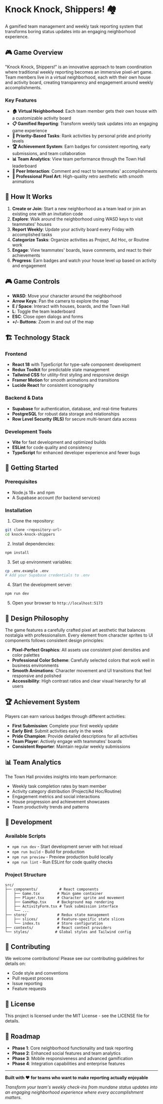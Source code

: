 # Knock Knock, Shippers! 🏘️

A gamified team management and weekly task reporting system that transforms boring status updates into an engaging neighborhood experience.

## 🎮 Game Overview

"Knock Knock, Shippers!" is an innovative approach to team coordination where traditional weekly reporting becomes an immersive pixel-art game. Team members live in a virtual neighborhood, each with their own house and activity board, creating transparency and engagement around weekly accomplishments.

### Key Features

- **🏠 Virtual Neighborhood**: Each team member gets their own house with a customizable activity board
- **📋 Gamified Reporting**: Transform weekly task updates into an engaging game experience
- **🎯 Priority-Based Tasks**: Rank activities by personal pride and priority levels
- **🏆 Achievement System**: Earn badges for consistent reporting, early submissions, and team collaboration
- **📊 Team Analytics**: View team performance through the Town Hall leaderboard
- **💬 Peer Interaction**: Comment and react to teammates' accomplishments
- **🎨 Professional Pixel Art**: High-quality retro aesthetic with smooth animations

## 🎯 How It Works

1. **Create or Join**: Start a new neighborhood as a team lead or join an existing one with an invitation code
2. **Explore**: Walk around the neighborhood using WASD keys to visit teammates' houses
3. **Report Weekly**: Update your activity board every Friday with accomplished tasks
4. **Categorize Tasks**: Organize activities as Project, Ad Hoc, or Routine work
5. **Engage**: View teammates' boards, leave comments, and react to their achievements
6. **Progress**: Earn badges and watch your house level up based on activity and engagement

## 🎮 Game Controls

- **WASD**: Move your character around the neighborhood
- **Arrow Keys**: Pan the camera to explore the map
- **E / Space**: Interact with houses, boards, and the Town Hall
- **L**: Toggle the team leaderboard
- **ESC**: Close open dialogs and forms
- **+/- Buttons**: Zoom in and out of the map

## 🏗️ Technology Stack

### Frontend
- **React 18** with TypeScript for type-safe component development
- **Redux Toolkit** for predictable state management
- **Tailwind CSS** for utility-first styling and responsive design
- **Framer Motion** for smooth animations and transitions
- **Lucide React** for consistent iconography

### Backend & Data
- **Supabase** for authentication, database, and real-time features
- **PostgreSQL** for robust data storage and relationships
- **Row Level Security (RLS)** for secure multi-tenant data access

### Development Tools
- **Vite** for fast development and optimized builds
- **ESLint** for code quality and consistency
- **TypeScript** for enhanced developer experience and fewer bugs

## 🚀 Getting Started

### Prerequisites
- Node.js 18+ and npm
- A Supabase account (for backend services)

### Installation

1. Clone the repository:
```bash
git clone <repository-url>
cd knock-knock-shippers
```

2. Install dependencies:
```bash
npm install
```

3. Set up environment variables:
```bash
cp .env.example .env
# Add your Supabase credentials to .env
```

4. Start the development server:
```bash
npm run dev
```

5. Open your browser to `http://localhost:5173`

## 🎨 Design Philosophy

The game features a carefully crafted pixel art aesthetic that balances nostalgia with professionalism. Every element from character sprites to UI components follows consistent design principles:

- **Pixel-Perfect Graphics**: All assets use consistent pixel densities and color palettes
- **Professional Color Scheme**: Carefully selected colors that work well in business environments
- **Smooth Animations**: Character movement and UI transitions that feel responsive and polished
- **Accessibility**: High contrast ratios and clear visual hierarchy for all users

## 🏆 Achievement System

Players can earn various badges through different activities:

- **First Submission**: Complete your first weekly update
- **Early Bird**: Submit activities early in the week
- **Pride Champion**: Provide detailed descriptions for all activities
- **Team Player**: Actively engage with teammates' boards
- **Consistent Reporter**: Maintain regular weekly submissions

## 📊 Team Analytics

The Town Hall provides insights into team performance:

- Weekly task completion rates by team member
- Activity category distribution (Project/Ad Hoc/Routine)
- Engagement metrics and social interactions
- House progression and achievement showcases
- Team productivity trends and patterns

## 🔧 Development

### Available Scripts

- `npm run dev` - Start development server with hot reload
- `npm run build` - Build for production
- `npm run preview` - Preview production build locally
- `npm run lint` - Run ESLint for code quality checks

### Project Structure

```
src/
├── components/          # React components
│   ├── Game.tsx        # Main game container
│   ├── Player.tsx      # Character sprite and movement
│   ├── GameMap.tsx     # Background map rendering
│   ├── ActivityForm.tsx # Task submission interface
│   └── ...
├── store/              # Redux state management
│   ├── slices/         # Feature-specific state slices
│   └── index.ts        # Store configuration
├── contexts/           # React context providers
└── styles/            # Global styles and Tailwind config
```

## 🤝 Contributing

We welcome contributions! Please see our contributing guidelines for details on:

- Code style and conventions
- Pull request process
- Issue reporting
- Feature requests

## 📄 License

This project is licensed under the MIT License - see the LICENSE file for details.

## 🎯 Roadmap

- **Phase 1**: Core neighborhood functionality and task reporting
- **Phase 2**: Enhanced social features and team analytics
- **Phase 3**: Mobile responsiveness and advanced gamification
- **Phase 4**: Integration capabilities and enterprise features

---

**Built with ❤️ for teams who want to make reporting actually enjoyable**

*Transform your team's weekly check-ins from mundane status updates into an engaging neighborhood experience where every accomplishment matters.*